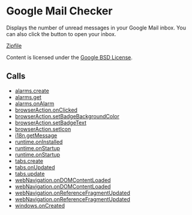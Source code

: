 
Google Mail Checker
=======

Displays the number of unread messages in your Google Mail inbox. You can also click the button to open your inbox.

[Zipfile](http://developer.chrome.com/extensions/examples/extensions/gmail.zip)

Content is licensed under the [Google BSD License](http://code.google.com/google_bsd_license.html).

Calls
-----

* [alarms.create](http://developer.chrome.com/extensions/alarms.html#method-create)
* [alarms.get](http://developer.chrome.com/extensions/alarms.html#method-get)
* [alarms.onAlarm](http://developer.chrome.com/extensions/alarms.html#event-onAlarm)
* [browserAction.onClicked](http://developer.chrome.com/extensions/browserAction.html#event-onClicked)
* [browserAction.setBadgeBackgroundColor](http://developer.chrome.com/extensions/browserAction.html#method-setBadgeBackgroundColor)
* [browserAction.setBadgeText](http://developer.chrome.com/extensions/browserAction.html#method-setBadgeText)
* [browserAction.setIcon](http://developer.chrome.com/extensions/browserAction.html#method-setIcon)
* [i18n.getMessage](http://developer.chrome.com/extensions/i18n.html#method-getMessage)
* [runtime.onInstalled](http://developer.chrome.com/extensions/runtime.html#event-onInstalled)
* [runtime.onStartup](http://developer.chrome.com/extensions/runtime.html#event-onStartup)
* [runtime.onStartup](http://developer.chrome.com/extensions/runtime.html#event-onStartup)
* [tabs.create](http://developer.chrome.com/extensions/tabs.html#method-create)
* [tabs.onUpdated](http://developer.chrome.com/extensions/tabs.html#event-onUpdated)
* [tabs.update](http://developer.chrome.com/extensions/tabs.html#method-update)
* [webNavigation.onDOMContentLoaded](http://developer.chrome.com/extensions/webNavigation.html#event-onDOMContentLoaded)
* [webNavigation.onDOMContentLoaded](http://developer.chrome.com/extensions/webNavigation.html#event-onDOMContentLoaded)
* [webNavigation.onReferenceFragmentUpdated](http://developer.chrome.com/extensions/webNavigation.html#event-onReferenceFragmentUpdated)
* [webNavigation.onReferenceFragmentUpdated](http://developer.chrome.com/extensions/webNavigation.html#event-onReferenceFragmentUpdated)
* [windows.onCreated](http://developer.chrome.com/extensions/windows.html#event-onCreated)